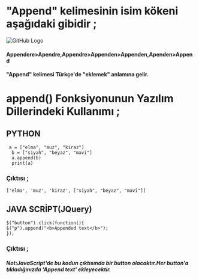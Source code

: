 # "Append" kelimesinin isim kökeni aşağıdaki gibidir ;
![GitHub Logo](https://drive.google.com/file/d/1u9piP-y4o_bSUqdxleUr4qq_RWKDOoWT/view?usp=sharing)<br>
#### Appendere>Apendre,Appendre>Appenden>Appenden,Apenden>Append<br>
#### **"Append" kelimesi Türkçe'de "eklemek" anlamına gelir.**
# append() Fonksiyonunun Yazılım Dillerindeki Kullanımı ;
## **PYTHON**
` a = ["elma", "muz", "kiraz"]`<br>
    `  b = ["siyah", "beyaz", "mavi"]`<br>
    `  a.append(b)`<br>
    `  print(a)`<br>
### Çıktısı ;
`['elma', 'muz', 'kiraz', ["siyah", "beyaz", "mavi"]]`<br>
## **JAVA SCRİPT(JQuery)**
`$("button").click(function(){`<br>
  `$("p").append("<b>Appended text</b>");`<br>
`});`<br>
### Çıktısı ;
#### *Not:JavaScript'de bu kodun çıktısında bir button olacaktır.Her button'a tıkladığınızda 'Append text' ekleyecektir.*
